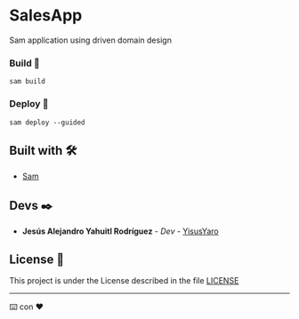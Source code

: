 # SalesApp

Sam application using driven domain design

### Build 🔧

```
sam build
```

### Deploy 🔧

```
sam deploy --guided
```

## Built with 🛠️

* [Sam](https://aws.amazon.com/serverless/sam/) 


## Devs ✒️

* **Jesús Alejandro Yahuitl Rodríguez** - *Dev* - [YisusYaro](https://github.com/YisusYaro/)

## License 📄

This project is under the License described in the file [LICENSE](LICENSE)

---
⌨️ con ❤️